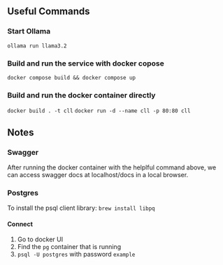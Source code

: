 ## Useful Commands

### Start Ollama
`ollama run llama3.2`

### Build and run the service with docker copose
`docker compose build && docker compose up`

### Build and run the docker container directly
`docker build . -t cll`
`docker run -d --name cll -p 80:80 cll`

## Notes

### Swagger
After running the docker container with the helplful command above, we can access swagger docs at localhost/docs in a local browser.

### Postgres
To install the psql client library: `brew install libpq`

#### Connect
1. Go to docker UI
2. Find the `pg` container that is running
2. `psql -U postgres` with password `example`
